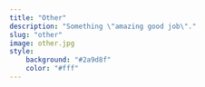 ```yaml
---
title: "Other"
description: "Something \"amazing good job\"."
slug: "other"
image: other.jpg
style:
    background: "#2a9d8f"
    color: "#fff"
---
```

